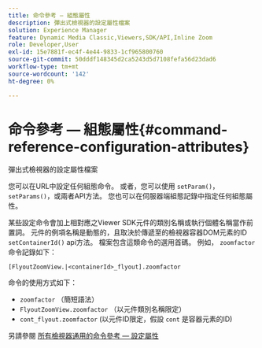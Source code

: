 ```yaml
---
title: 命令參考 — 組態屬性
description: 彈出式檢視器的設定屬性檔案
solution: Experience Manager
feature: Dynamic Media Classic,Viewers,SDK/API,Inline Zoom
role: Developer,User
exl-id: 15e7881f-ec4f-4e44-9833-1cf965800760
source-git-commit: 50dddf148345d2ca5243d5d7108fefa56d23dad6
workflow-type: tm+mt
source-wordcount: '142'
ht-degree: 0%

---
```


# 命令參考 — 組態屬性{#command-reference-configuration-attributes}

彈出式檢視器的設定屬性檔案

您可以在URL中設定任何組態命令。 或者，您可以使用 `setParam()`， `setParams()`，或兩者API方法。 您也可以在伺服器端組態記錄中指定任何組態屬性。

某些設定命令會加上相對應之Viewer SDK元件的類別名稱或執行個體名稱當作前置詞。 元件的例項名稱是動態的，且取決於傳遞至的檢視器容器DOM元素的ID `setContainerId()` api方法。 檔案包含這類命令的選用首碼。 例如， `zoomfactor` 命令記錄如下：

`[FlyoutZoomView.|<containerId>_flyout].zoomfactor`

命令的使用方式如下：

* `zoomfactor` （簡短語法）
* `FlyoutZoomView.zoomfactor` （以元件類別名稱限定）
* `cont_flyout.zoomfactor` (以元件ID限定，假設 `cont` 是容器元素的ID)

另請參閱 [所有檢視器通用的命令參考 — 設定屬性](../../../r-html5-viewer-20-cmdref-configattrib/r-html5-viewer-20-cmdref-configattrib.md#concept-850e0f2c49b949deb7cfbfd330d329bd)
